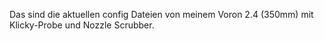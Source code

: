 Das sind die aktuellen config Dateien von meinem Voron 2.4 (350mm) mit Klicky-Probe und Nozzle Scrubber.
